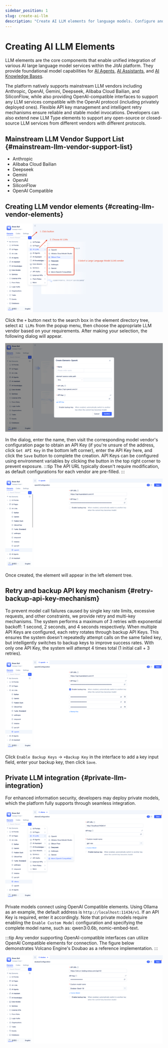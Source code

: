 ```yaml
---
sidebar_position: 1
slug: create-ai-llm
description: "Create AI LLM elements for language models. Configure and integrate large language models in applications."
---
```


# Creating AI LLM Elements
LLM elements are the core components that enable unified integration of various AI large language model services within the JitAi platform. They provide foundational model capabilities for [AI Agents](../ai-agent/create-ai-agent), [AI Assistants](../ai-assistant/create-ai-assistant), and [AI Knowledge Bases](../knowledge-base/create-knowledge-elements).

The platform natively supports mainstream LLM vendors including Anthropic, OpenAI, Gemini, Deepseek, Alibaba Cloud Bailian, and SiliconFlow, while also providing OpenAI-compatible interfaces to support any LLM services compatible with the OpenAI protocol (including privately deployed ones). Flexible API key management and intelligent retry mechanisms ensure reliable and stable model invocations. Developers can also extend new LLM Type elements to support any open-source or closed-source LLM services from different vendors with different protocols.

## Mainstream LLM Vendor Support List {#mainstream-llm-vendor-support-list}
*   Anthropic
*   Alibaba Cloud Bailian
*   Deepseek
*   Gemini
*   OpenAI
*   SiliconFlow
*   OpenAI Compatible

## Creating LLM vendor elements {#creating-llm-vendor-elements}
![LLM Vendor Creation](./img/1/large-model-creation.png)

Click the `+` button next to the search box in the element directory tree, select `AI LLMs` from the popup menu, then choose the appropriate LLM vendor based on your requirements. After making your selection, the following dialog will appear.

![LLM Creation Dialog](./img/1/large-model-create-popup.png)

In the dialog, enter the name, then visit the corresponding model vendor's configuration page to obtain an API Key (if you're unsure of the address, click `Get API Key` in the bottom left corner), enter the API Key here, and click the `Save` button to complete the creation.
API Keys can be configured using environment variables by clicking the button in the top right corner to prevent exposure.
:::tip
The API URL typically doesn't require modification, as default configurations for each vendor are pre-filled.
:::

![Element Tree Display](./img/1/element-tree-display.png)

Once created, the element will appear in the left element tree.

## Retry and backup API key mechanism {#retry-backup-api-key-mechanism}
To prevent model call failures caused by single key rate limits, excessive requests, and other constraints, we provide retry and multi-key mechanisms. The system performs a maximum of 3 retries with exponential backoff: 1 second, 2 seconds, and 4 seconds respectively. When multiple API Keys are configured, each retry rotates through backup API Keys. This ensures the system doesn't repeatedly attempt calls on the same failed key, but intelligently switches to backup keys to improve success rates. With only one API Key, the system will attempt 4 times total (1 initial call + 3 retries).

![Multiple Keys](./img/1/multi-keys.png)

Click `Enable Backup Keys` → `+Backup Key` in the interface to add a key input field, enter your backup key, then click `Save`.

## Private LLM integration {#private-llm-integration}
For enhanced information security, developers may deploy private models, which the platform fully supports through seamless integration.

![Private Model](./img/1/private-model.png)

Private models connect using OpenAI Compatible elements. Using Ollama as an example, the default address is `http://localhost:11434/v1`. If an API Key is required, enter it accordingly. Note that private models require enabling the `Enable Custom Model` configuration and specifying the complete model name, such as: qwen3:0.6b, nomic-embed-text.

:::tip
Any vendor supporting OpenAI-compatible interfaces can utilize OpenAI Compatible elements for connection. The figure below demonstrates Volcano Engine's Doubao as a reference implementation.
:::

![Doubao Compatibility](./img/1/doubao-compatibility.png)
